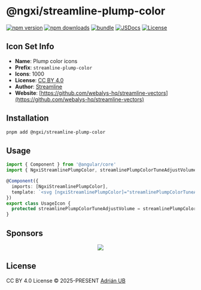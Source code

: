 # @ngxi/streamline-plump-color

[![npm version][npm-version-src]][npm-version-href]
[![npm downloads][npm-downloads-src]][npm-downloads-href]
[![bundle][bundle-src]][bundle-href]
[![JSDocs][jsdocs-src]][jsdocs-href]
[![License][license-src]][license-href]

## Icon Set Info

- **Name**: Plump color icons
- **Prefix**: `streamline-plump-color`
- **Icons**: 1000
- **License**: [CC BY 4.0](https://creativecommons.org/licenses/by/4.0/)
- **Author**: [Streamline](https://github.com/webalys-hq/streamline-vectors)
- **Website**: [https://github.com/webalys-hq/streamline-vectors](https://github.com/webalys-hq/streamline-vectors)

## Installation

```sh
pnpm add @ngxi/streamline-plump-color
```

## Usage

```ts
import { Component } from '@angular/core'
import { NgxiStreamlinePlumpColor, streamlinePlumpColorTuneAdjustVolume } from '@ngxi/streamline-plump-color'

@Component({
  imports: [NgxiStreamlinePlumpColor],
  template: `<svg [ngxiStreamlinePlumpColor]="streamlinePlumpColorTuneAdjustVolume"></svg>`
})
export class UsageIcon {
  protected streamlinePlumpColorTuneAdjustVolume = streamlinePlumpColorTuneAdjustVolume
}
```

## Sponsors

<p align="center">
  <a href="https://cdn.jsdelivr.net/gh/adrian-ub/static/sponsors.svg">
    <img src='https://cdn.jsdelivr.net/gh/adrian-ub/static/sponsors.svg'/>
  </a>
</p>

## License

CC BY 4.0 License © 2025-PRESENT [Adrián UB](https://github.com/adrian-ub)

<!-- Badges -->

[npm-version-src]: https://img.shields.io/npm/v/@ngxi/streamline-plump-color?style=flat&colorA=080f12&colorB=1fa669
[npm-version-href]: https://npmjs.com/package/@ngxi/streamline-plump-color
[npm-downloads-src]: https://img.shields.io/npm/dm/@ngxi/streamline-plump-color?style=flat&colorA=080f12&colorB=1fa669
[npm-downloads-href]: https://npmjs.com/package/@ngxi/streamline-plump-color
[bundle-src]: https://img.shields.io/bundlephobia/minzip/@ngxi/streamline-plump-color?style=flat&colorA=080f12&colorB=1fa669&label=minzip
[bundle-href]: https://bundlephobia.com/result?p=@ngxi/streamline-plump-color
[license-src]: https://img.shields.io/npm/l/@ngxi/streamline-plump-color?style=flat&colorA=080f12&colorB=1fa669
[license-href]: https://github.com/adrian-ub/ngxi/blob/main/LICENSE
[jsdocs-src]: https://img.shields.io/badge/jsdocs-reference-080f12?style=flat&colorA=080f12&colorB=1fa669
[jsdocs-href]: https://www.jsdocs.io/package/@ngxi/streamline-plump-color
